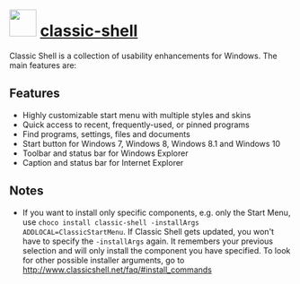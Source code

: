 ﻿# <img src="https://cdn.rawgit.com/chocolatey/chocolatey-coreteampackages/5c233ebee7980ad20558f79748a56f8ff71aa06c/icons/classic-shell.png" width="48" height="48"/> [classic-shell](https://chocolatey.org/packages/classic-shell)


Classic Shell is a collection of usability enhancements for Windows. The main features are:

## Features

- Highly customizable start menu with multiple styles and skins
- Quick access to recent, frequently-used, or pinned programs
- Find programs, settings, files and documents
- Start button for Windows 7, Windows 8, Windows 8.1 and Windows 10
- Toolbar and status bar for Windows Explorer
- Caption and status bar for Internet Explorer

## Notes

- If you want to install only specific components, e.g. only the Start Menu, use
`choco install classic-shell -installArgs ADDLOCAL=ClassicStartMenu`. If Classic Shell gets updated, you won't have to specify the `-installArgs` again. It remembers your previous selection and will only install the component you have specified. To look for other possible installer arguments, go to http://www.classicshell.net/faq/#install_commands

